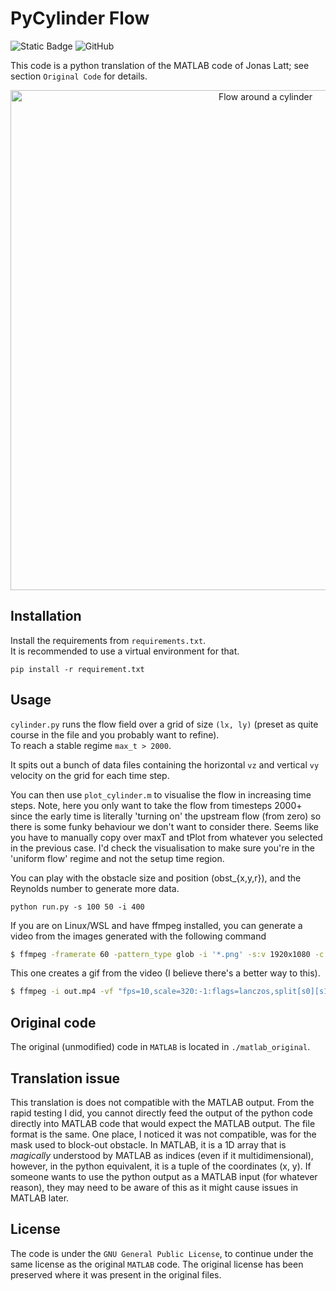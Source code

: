 # PyCylinder Flow

![Static Badge](https://img.shields.io/badge/python-blue?logo=python&logoColor=yellow)
![GitHub](https://img.shields.io/github/license/SkirOwen/pycylinder_flow?color=green)

This code is a python translation of the MATLAB code of Jonas Latt; 
see section `Original Code` for details.

<p align="center">
	<img width="800" alt="Flow around a cylinder" src="assets/cylinder.gif">
</p>

## Installation
Install the requirements from `requirements.txt`.  
It is recommended to use a virtual environment for that.

```shell
pip install -r requirement.txt
```

## Usage
`cylinder.py` runs the flow field over a grid of size `(lx, ly)` 
(preset as quite course in the file and you probably want to refine).  
To reach a stable regime `max_t > 2000`.

It spits out a bunch of data files containing the horizontal `vz`
and vertical `vy` velocity on the grid for each time step.

You can then use `plot_cylinder.m` to visualise the flow in increasing time steps.
Note, here you only want to take the flow from timesteps 
2000+ since the early time is literally 'turning on' the upstream flow
(from zero) so there is some funky behaviour we don't want to consider there.
Seems like you have to manually copy over maxT and tPlot from whatever 
you selected in the previous case.
I'd check the visualisation to make sure you're in the 'uniform flow' 
regime and not the setup time region.

You can play with the obstacle size and position (obst_{x,y,r}),
and the Reynolds number to generate more data.

```shell
python run.py -s 100 50 -i 400
```

If you are on Linux/WSL and have ffmpeg installed, you can generate a video from the images generated
with the following command

```bash
$ ffmpeg -framerate 60 -pattern_type glob -i '*.png' -s:v 1920x1080 -c:v libx264 -pix_fmt yuv420p out.mp4
```

This one creates a gif from the video (I believe there's a better way to this).
```bash
$ ffmpeg -i out.mp4 -vf "fps=10,scale=320:-1:flags=lanczos,split[s0][s1];[s0]palettegen[p];[s1][p]paletteuse" -loop 0 output.gif
```

## Original code
The original (unmodified) code in `MATLAB` is located in `./matlab_original`.


## Translation issue
This translation is does not compatible with the MATLAB output.
From the rapid testing I did, you cannot directly feed the output of the python code directly 
into MATLAB code that would expect the MATLAB output.
The file format is the same.
One place, I noticed it was not compatible, was for the mask used to block-out obstacle. 
In MATLAB, it is a 1D array that is _magically_ understood by MATLAB as indices (even if it multidimensional),
however, in the python equivalent, it is a tuple of the coordinates (x, y).
If someone wants to use the python output as a MATLAB input (for whatever reason), they may need to
be aware of this as it might cause issues in MATLAB later.


## License
The code is under the `GNU General Public License`, to continue under the same license as the
original `MATLAB` code.
The original license has been preserved where it was present in the original files.